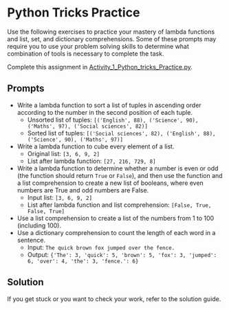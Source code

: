# Python Tricks Practice

Use the following exercises to practice your mastery of lambda functions and list, set, and dictionary comprehensions. Some of these prompts may require you to use your problem solving skills to determine what combination of tools is necessary to complete the task.

Complete this assignment in [Activity_1_Python_tricks_Practice.py](Activity_1_Python_tricks_Practice.py).

## Prompts

- Write a lambda function to sort a list of tuples in ascending order according to the number in the second position of each tuple.
  - Unsorted list of tuples: `[('English', 88), ('Science', 90), ('Maths', 97), ('Social sciences', 82)]`
  - Sorted list of tuples: `[('Social sciences', 82), ('English', 88), ('Science', 90), ('Maths', 97)]`
- Write a lambda function to cube every element of a list.
  - Original list: `[3, 6, 9, 2]`
  - List after lambda function: `[27, 216, 729, 8]`
- Write a lambda function to determine whether a number is even or odd (the function should return `True` or `False`), and then use the function and a list comprehension to create a new list of booleans, where even numbers are True and odd numbers are False.
  - Input list: `[3, 6, 9, 2]`
  - List after lambda function and list comprehension: `[False, True, False, True]`
- Use a list comprehension to create a list of the numbers from 1 to 100 (including 100).
- Use a dictionary comprehension to count the length of each word in a sentence.
  - Input: `The quick brown fox jumped over the fence.`
  - Output: `{'The': 3, 'quick': 5, 'brown': 5, 'fox': 3, 'jumped': 6, 'over': 4, 'the': 3, 'fence.': 6}`

## Solution

If you get stuck or you want to check your work, refer to the solution guide.
